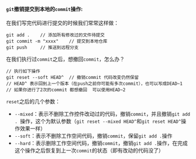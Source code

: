 #### `git`撤销提交到本地的`commit`操作:

在我们写完代码进行提交的时候我们常常这样做：

```
git add .    // 添加所有修改过的文件待提交
git commit -m "xxxx"    // 提交到本地仓库
git push     // 推送到远程分支
```

在我们执行过`commit`之后，想撤回`commit`，怎么办？

```
// 执行如下操作
git reset --soft HEAD^  // 撤销commit 代码改变仍然保留
// HEAD^ 表示回到上一个版本（在push之前你可能有多次commit），也可以写成DEAD~1
// 如果你进行了2次的commit 都想撤回  可以使用HEAD~2
```

`reset`之后的几个参数：

- `--mixed`：表示不删除工作控件改动过的代码，撤销`commit`，并且撤销`git add . `操作，这个为默认参数（`git reset --mixed HEAD^`和`git reset HEAD^`操作效果一样）
- `--soft`：表示不删除工作空间代码，撤销`commit`，保留`git add .`操作
- `--hard`：表示删除工作空间代码，撤销`commit`，撤销`git add .`操作，在完成这个操作之后恢复到上一次`commit`的状态（即有改动的代码没了）